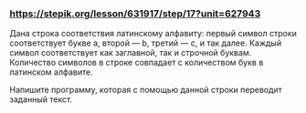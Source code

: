 ### https://stepik.org/lesson/631917/step/17?unit=627943

Дана строка соответствия латинскому алфавиту: первый символ строки соответствует букве a, 
второй — b, третий — c, и так далее. Каждый символ соответствует как заглавной, так и строчной буквам. 
Количество символов в строке совпадает с количеством букв в латинском алфавите.

Напишите программу, которая с помощью данной строки переводит заданный текст.
